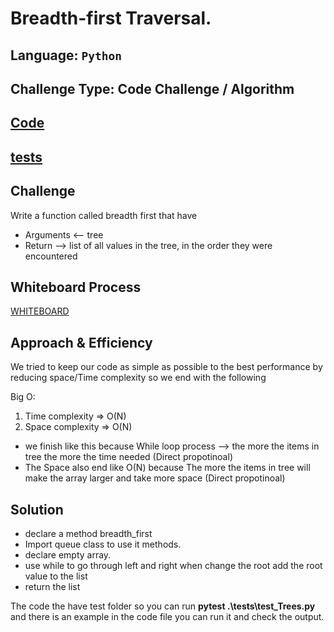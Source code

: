 # Breadth-first Traversal.



## Language: `Python`
## Challenge Type:  Code Challenge / Algorithm

## [Code](https://github.com/mohammad-alshish/data-structures-and-algorithms/blob/main/Trees/Trees.py)
## [tests](https://github.com/mohammad-alshish/data-structures-and-algorithms/blob/main/tests/test_Trees.py)

## Challenge

Write a function called breadth first that  have
- Arguments <-- tree
- Return --> list of all values in the tree, in the order they were encountered


## Whiteboard Process

 [WHITEBOARD](CC17.jpg)

## Approach & Efficiency

We tried to keep our code as simple as possible to the best performance by reducing space/Time complexity
so we end with the following

Big O:
1. Time complexity => O(N) 
2. Space complexity => O(N)

- we finish like this because  While loop process --> the more the items in tree the more the time needed (Direct propotinoal)
- The Space also end like O(N) because The more the items in tree will make the array larger and take more space (Direct propotinoal)

## Solution
- declare a method breadth_first
- Import queue class to use it methods.
- declare empty array.
- use while to go through left and right when change the root add the root value to the list
- return the list

The code the have test folder so you can run **pytest .\tests\test_Trees.py** and there is an example in the code file you can run it and check the output.